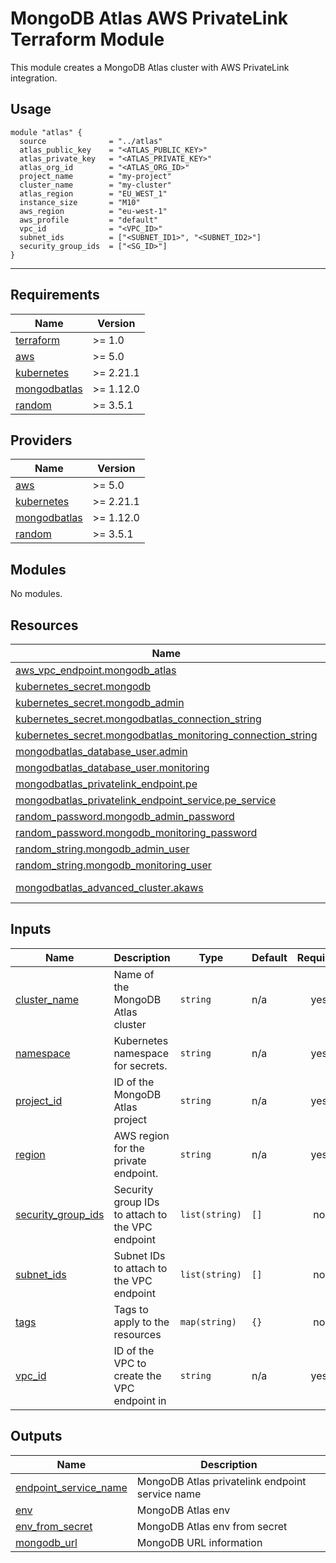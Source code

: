 # MongoDB Atlas AWS PrivateLink Terraform Module

This module creates a MongoDB Atlas cluster with AWS PrivateLink integration.

## Usage

```hcl
module "atlas" {
  source              = "../atlas"
  atlas_public_key    = "<ATLAS_PUBLIC_KEY>"
  atlas_private_key   = "<ATLAS_PRIVATE_KEY>"
  atlas_org_id        = "<ATLAS_ORG_ID>"
  project_name        = "my-project"
  cluster_name        = "my-cluster"
  atlas_region        = "EU_WEST_1"
  instance_size       = "M10"
  aws_region          = "eu-west-1"
  aws_profile         = "default"
  vpc_id              = "<VPC_ID>"
  subnet_ids          = ["<SUBNET_ID1>", "<SUBNET_ID2>"]
  security_group_ids  = ["<SG_ID>"]
}
```


---

<!-- BEGIN_TF_DOCS -->
## Requirements

| Name | Version |
|------|---------|
| <a name="requirement_terraform"></a> [terraform](#requirement\_terraform) | >= 1.0 |
| <a name="requirement_aws"></a> [aws](#requirement\_aws) | >= 5.0 |
| <a name="requirement_kubernetes"></a> [kubernetes](#requirement\_kubernetes) | >= 2.21.1 |
| <a name="requirement_mongodbatlas"></a> [mongodbatlas](#requirement\_mongodbatlas) | >= 1.12.0 |
| <a name="requirement_random"></a> [random](#requirement\_random) | >= 3.5.1 |

## Providers

| Name | Version |
|------|---------|
| <a name="provider_aws"></a> [aws](#provider\_aws) | >= 5.0 |
| <a name="provider_kubernetes"></a> [kubernetes](#provider\_kubernetes) | >= 2.21.1 |
| <a name="provider_mongodbatlas"></a> [mongodbatlas](#provider\_mongodbatlas) | >= 1.12.0 |
| <a name="provider_random"></a> [random](#provider\_random) | >= 3.5.1 |

## Modules

No modules.

## Resources

| Name | Type |
|------|------|
| [aws_vpc_endpoint.mongodb_atlas](https://registry.terraform.io/providers/hashicorp/aws/latest/docs/resources/vpc_endpoint) | resource |
| [kubernetes_secret.mongodb](https://registry.terraform.io/providers/hashicorp/kubernetes/latest/docs/resources/secret) | resource |
| [kubernetes_secret.mongodb_admin](https://registry.terraform.io/providers/hashicorp/kubernetes/latest/docs/resources/secret) | resource |
| [kubernetes_secret.mongodbatlas_connection_string](https://registry.terraform.io/providers/hashicorp/kubernetes/latest/docs/resources/secret) | resource |
| [kubernetes_secret.mongodbatlas_monitoring_connection_string](https://registry.terraform.io/providers/hashicorp/kubernetes/latest/docs/resources/secret) | resource |
| [mongodbatlas_database_user.admin](https://registry.terraform.io/providers/mongodb/mongodbatlas/latest/docs/resources/database_user) | resource |
| [mongodbatlas_database_user.monitoring](https://registry.terraform.io/providers/mongodb/mongodbatlas/latest/docs/resources/database_user) | resource |
| [mongodbatlas_privatelink_endpoint.pe](https://registry.terraform.io/providers/mongodb/mongodbatlas/latest/docs/resources/privatelink_endpoint) | resource |
| [mongodbatlas_privatelink_endpoint_service.pe_service](https://registry.terraform.io/providers/mongodb/mongodbatlas/latest/docs/resources/privatelink_endpoint_service) | resource |
| [random_password.mongodb_admin_password](https://registry.terraform.io/providers/hashicorp/random/latest/docs/resources/password) | resource |
| [random_password.mongodb_monitoring_password](https://registry.terraform.io/providers/hashicorp/random/latest/docs/resources/password) | resource |
| [random_string.mongodb_admin_user](https://registry.terraform.io/providers/hashicorp/random/latest/docs/resources/string) | resource |
| [random_string.mongodb_monitoring_user](https://registry.terraform.io/providers/hashicorp/random/latest/docs/resources/string) | resource |
| [mongodbatlas_advanced_cluster.akaws](https://registry.terraform.io/providers/mongodb/mongodbatlas/latest/docs/data-sources/advanced_cluster) | data source |

## Inputs

| Name | Description | Type | Default | Required |
|------|-------------|------|---------|:--------:|
| <a name="input_cluster_name"></a> [cluster\_name](#input\_cluster\_name) | Name of the MongoDB Atlas cluster | `string` | n/a | yes |
| <a name="input_namespace"></a> [namespace](#input\_namespace) | Kubernetes namespace for secrets. | `string` | n/a | yes |
| <a name="input_project_id"></a> [project\_id](#input\_project\_id) | ID of the MongoDB Atlas project | `string` | n/a | yes |
| <a name="input_region"></a> [region](#input\_region) | AWS region for the private endpoint. | `string` | n/a | yes |
| <a name="input_security_group_ids"></a> [security\_group\_ids](#input\_security\_group\_ids) | Security group IDs to attach to the VPC endpoint | `list(string)` | `[]` | no |
| <a name="input_subnet_ids"></a> [subnet\_ids](#input\_subnet\_ids) | Subnet IDs to attach to the VPC endpoint | `list(string)` | `[]` | no |
| <a name="input_tags"></a> [tags](#input\_tags) | Tags to apply to the resources | `map(string)` | `{}` | no |
| <a name="input_vpc_id"></a> [vpc\_id](#input\_vpc\_id) | ID of the VPC to create the VPC endpoint in | `string` | n/a | yes |

## Outputs

| Name | Description |
|------|-------------|
| <a name="output_endpoint_service_name"></a> [endpoint\_service\_name](#output\_endpoint\_service\_name) | MongoDB Atlas privatelink endpoint service name |
| <a name="output_env"></a> [env](#output\_env) | MongoDB Atlas env |
| <a name="output_env_from_secret"></a> [env\_from\_secret](#output\_env\_from\_secret) | MongoDB Atlas env from secret |
| <a name="output_mongodb_url"></a> [mongodb\_url](#output\_mongodb\_url) | MongoDB URL information |
<!-- END_TF_DOCS -->